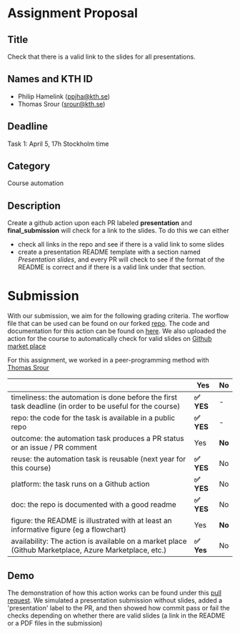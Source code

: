 # Assignment Proposal

## Title

Check that there is a valid link to the slides for all presentations.

## Names and KTH ID
  - Philip Hamelink (ppjha@kth.se)
  - Thomas Srour (srour@kth.se)

## Deadline

Task 1: April 5, 17h Stockholm time

## Category

Course automation

## Description

Create a github action upon each PR labeled **presentation** and **final_submission** will 
check for a link to the slides. To do this we can either 
- check all links in the repo and see if there is a valid link to some slides
- create a presentation README template with a section named *Presentation slides*, 
and every PR will check to see if the format of the README is correct and if there is a valid link under that section.


# Submission

With our submission, we aim for the following grading criteria. The worflow file that can be used can be found on our forked [repo](https://github.com/phamelink/devops-course/blob/2022/.github/workflows/check-slides.yml). The code and documentation for this action can be found on [here](https://github.com/phamelink/check-valid-slides-action). We also uploaded the action for the course to automatically check for valid slides on [Github market place](https://github.com/marketplace/actions/check-valid-slides)

For this assignment, we worked in a peer-programming method with [Thomas Srour](https://github.com/thomassrour)

|                                             | Yes | No | 
|-------------------------------------------- | ----|----|
|timeliness: the automation is done before the first task deadline (in order to be useful for the course) | **:white_check_mark: YES** | - |
|repo: the code for the task is available in a public repo  | **:white_check_mark: YES**| - | 
|outcome: the automation task produces a PR status or an issue / PR comment | Yes | **No** |
|reuse: the automation task is reusable (next year for this course) | **:white_check_mark: YES** | No | 
|platform: the task runs on a Github action | **:white_check_mark: YES** | No | 
|doc: the repo is documented with a good readme | **:white_check_mark: YES**  | No | 
|figure: the README is illustrated with at least an informative figure (eg a flowchart) | Yes | **No** | 
|availability: The action is available on a market place (Github Marketplace, Azure Marketplace, etc.) | **:white_check_mark: Yes** | No |

## Demo

The demonstration of how this action works can be found under this [pull request](https://github.com/phamelink/devops-course/pull/14). We simulated a presentation submission without slides, added a 'presentation' label to the PR, and then showed how commit pass or fail the checks depending on whether there are valid slides (a link in the README or a PDF files in the submission)

